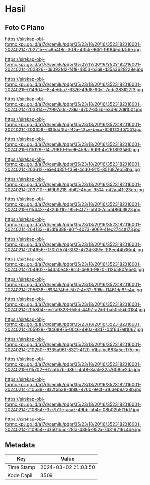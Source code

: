 # Hasil

## Foto C Plano

https://sirekap-obj-formc.kpu.go.id/a17d/pemilu/pdpr/35/23/18/20/16/3523182016001-20240214-202715--ca854f8c-307b-4355-9651-f9f84edda56e.jpg

https://sirekap-obj-formc.kpu.go.id/a17d/pemilu/pdpr/35/23/18/20/16/3523182016001-20240214-202826--06093fd2-f4f8-4853-b3a8-d35a3628228e.jpg

https://sirekap-obj-formc.kpu.go.id/a17d/pemilu/pdpr/35/23/18/20/16/3523182016001-20240215-014904--854e6ba7-6326-49d8-90ef-7ddc283627f3.jpg

https://sirekap-obj-formc.kpu.go.id/a17d/pemilu/pdpr/35/23/18/20/16/3523182016001-20240214-203314--72997c0c-236a-4702-856b-e3d9c2d6100f.jpg

https://sirekap-obj-formc.kpu.go.id/a17d/pemilu/pdpr/35/23/18/20/16/3523182016001-20240214-203358--833ddf8d-f45a-42ce-beca-859123457551.jpg

https://sirekap-obj-formc.kpu.go.id/a17d/pemilu/pdpr/35/23/18/20/16/3523182016001-20240215-015129--f4a79610-9ee9-459a-9d9f-4e261893f460.jpg

https://sirekap-obj-formc.kpu.go.id/a17d/pemilu/pdpr/35/23/18/20/16/3523182016001-20240214-203612--e5e4d85f-f358-4cd0-91f5-851687eb53ba.jpg

https://sirekap-obj-formc.kpu.go.id/a17d/pemilu/pdpr/35/23/18/20/16/3523182016001-20240214-203710--d69b9218-db62-4bad-9534-c42aa41023cb.jpg

https://sirekap-obj-formc.kpu.go.id/a17d/pemilu/pdpr/35/23/18/20/16/3523182016001-20240215-015443--432d5f1b-1856-4f77-bbf0-7ccd486b3823.jpg

https://sirekap-obj-formc.kpu.go.id/a17d/pemilu/pdpr/35/23/18/20/16/3523182016001-20240214-204133--85df9388-901f-4073-9069-4fec27440173.jpg

https://sirekap-obj-formc.kpu.go.id/a17d/pemilu/pdpr/35/23/18/20/16/3523182016001-20240214-204656--180b2574-3f82-4724-889e-1f8ee44b36d4.jpg

https://sirekap-obj-formc.kpu.go.id/a17d/pemilu/pdpr/35/23/18/20/16/3523182016001-20240214-204902--543a0e48-9ccf-4e8d-9820-d12b5807e5e0.jpg

https://sirekap-obj-formc.kpu.go.id/a17d/pemilu/pdpr/35/23/18/20/16/3523182016001-20240214-205636--893474bd-5fa7-4c32-999a-f1461dc62c4a.jpg

https://sirekap-obj-formc.kpu.go.id/a17d/pemilu/pdpr/35/23/18/20/16/3523182016001-20240214-205804--ec2a9323-9d5d-4497-a2d6-ba50c5bb0184.jpg

https://sirekap-obj-formc.kpu.go.id/a17d/pemilu/pdpr/35/23/18/20/16/3523182016001-20240214-205929--f8468975-0046-490a-93d7-04f6d7e01067.jpg

https://sirekap-obj-formc.kpu.go.id/a17d/pemilu/pdpr/35/23/18/20/16/3523182016001-20240214-210250--9235a961-8321-4f20-b1ba-bc683a5ec175.jpg

https://sirekap-obj-formc.kpu.go.id/a17d/pemilu/pdpr/35/23/18/20/16/3523182016001-20240215-015702--61aafb7b-d86a-4af8-8aa5-32a7608ce2da.jpg

https://sirekap-obj-formc.kpu.go.id/a17d/pemilu/pdpr/35/23/18/20/16/3523182016001-20240214-210539--882f5b38-db86-4760-9e3f-6163eb9af28b.jpg

https://sirekap-obj-formc.kpu.go.id/a17d/pemilu/pdpr/35/23/18/20/16/3523182016001-20240214-210854--3fe7b11e-aaa8-49bb-bb4e-08b02b5f1dd7.jpg

https://sirekap-obj-formc.kpu.go.id/a17d/pemilu/pdpr/35/23/18/20/16/3523182016001-20240214-210954--d3501b5c-281a-4895-952a-7431921944de.jpg


## Metadata

| Key        | Value               |
| ---------- | ------------------- |
| Time Stamp | 2024-03-02 21:03:50 |
| Kode Dapil | 3509                |



